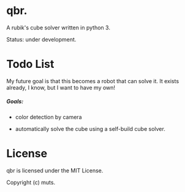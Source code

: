 # qbr.
A rubik's cube solver written in python 3.

Status: under development.

# Todo List

My future goal is that this becomes a robot that can solve it. It exists already, I know,
but I want to have my own!

##### Goals:

- color detection by camera

- automatically solve the cube using a self-build cube solver.

# License

qbr is licensed under the MIT License.

Copyright (c) muts.
